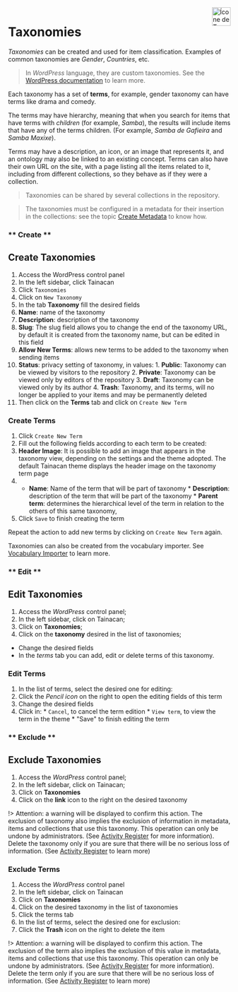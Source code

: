<div style="float: right; margin-left: 1rem;">
	<img 
		alt="Ícone de Taxonomias" 
		src="_assets/images/icon_taxonomies.png"
		width="42"
		height="42">
</div>

# Taxonomies

*Taxonomies* can be created and used for item classification. Examples of common taxonomies are *Gender*, *Countries*, etc.

> In *WordPress* language, they are custom taxonomies. See the [WordPress documentation](https://wordpress.org/support/article/taxonomies/) to learn more.

Each taxonomy has a set of **terms**, for example, gender taxonomy can have terms like drama and comedy.

The terms may have hierarchy, meaning that when you search for items that have terms with *children* (for example, *Samba*), the results will include items that have any of the terms children. (For example, *Samba de Gafieira* and *Samba Maxixe*).

Terms may have a description, an icon, or an image that represents it, and an ontology may also be linked to an existing concept. Terms can also have their own URL on the site, with a page listing all the items related to it, including from different collections, so they behave as if they were a collection.

> Taxonomies can be shared by several collections in the repository.

> The taxonomies must be configured in a metadata for their insertion in the collections: see the topic [Create Metadata](/metadata#create-metadata) to know how.



<!-- tabs:start -->

### ** Create **
## Create Taxonomies

1. Access the WordPress control panel
2. In the left sidebar, click Tainacan
3. Click `Taxonomies`
4. Click on `New Taxonomy`
5. In the tab **Taxonomy** fill the desired fields
  1. **Name**: name of the taxonomy
  2. **Description**: description of the taxonomy
  3. **Slug**: The slug field allows you to change the end of the taxonomy URL, by default it is created from the taxonomy name, but can be edited in this field
  4. **Allow New Terms**: allows new terms to be added to the taxonomy when sending items
  5. **Status**: privacy setting of taxonomy, in values:
    1. **Public**: Taxonomy can be viewed by visitors to the repository
    2. **Private**: Taxonomy can be viewed only by editors of the repository
    3. **Draft**: Taxonomy can be viewed only by its author
    4. **Trash**: Taxonomy, and its terms, will no longer be applied to your items and may be permanently deleted
6. Then click on the **Terms** tab and click on `Create New Term`

### Create Terms

1. Click `Create New Term`
2. Fill out the following fields according to each term to be created:
  1. **Header Image**: It is possible to add an image that appears in the taxonomy view, depending on the settings and the theme adopted. The default Tainacan theme displays the header image on the taxonomy term page
  2. * **Name**: Name of the term that will be part of taxonomy
    * **Description**: description of the term that will be part of the taxonomy
    * **Parent term**: determines the hierarchical level of the term in relation to the others of this same taxonomy,
3. Click `Save` to finish creating the term

Repeat the action to add new terms by clicking on `Create New Term` again.

Taxonomies can also be created from the vocabulary importer. See [Vocabulary Importer](/importers) to learn more.

### ** Edit **
## Edit Taxonomies

1. Access the *WordPress* control panel;
2. In the left sidebar, click on Tainacan;
3. Click on **Taxonomies**;
4. Click on the **taxonomy** desired in the list of taxonomies;
  * Change the desired fields
  * In the *terms* tab you can add, edit or delete terms of this taxonomy.

### Edit Terms

1. In the list of terms, select the desired one for editing:
  1. Click the *Pencil icon* on the right to open the editing fields of this term
  2. Change the desired fields
  3. Click in:
    * `Cancel`, to cancel the term edition
    * `View term`, to view the term in the theme
    * "Save" to finish editing the term


### ** Exclude **
## Exclude Taxonomies

1. Access the *WordPress* control panel;
2. In the left sidebar, click on Tainacan;
3. Click on **Taxonomies**
4. Click on the **link** icon to the right on the desired taxonomy
   
  !> Attention: a warning will be displayed to confirm this action. The exclusion of taxonomy also implies the exclusion of information in metadata, items and collections that use this taxonomy. This operation can only be undone by administrators. (See [Activity Register](/activities) for more information). Delete the taxonomy only if you are sure that there will be no serious loss of information. (See [Activity Register](/activities) to learn more)

### Exclude Terms

1. Access the *WordPress* control panel
2. In the left sidebar, click on Tainacan
3. Click on **Taxonomies**
4. Click on the desired taxonomy in the list of taxonomies
5. Click the terms tab
  1. In the list of terms, select the desired one for exclusion:
  2. Click the **Trash** icon on the right to delete the item
    
  !> Attention: a warning will be displayed to confirm this action. The exclusion of the term also implies the exclusion of this value in metadata, items and collections that use this taxonomy. This operation can only be undone by administrators. (See [Activity Register](/activities) for more information). Delete the term only if you are sure that there will be no serious loss of information. (See [Activity Register](/activities) to learn more)

<!-- tabs:end -->